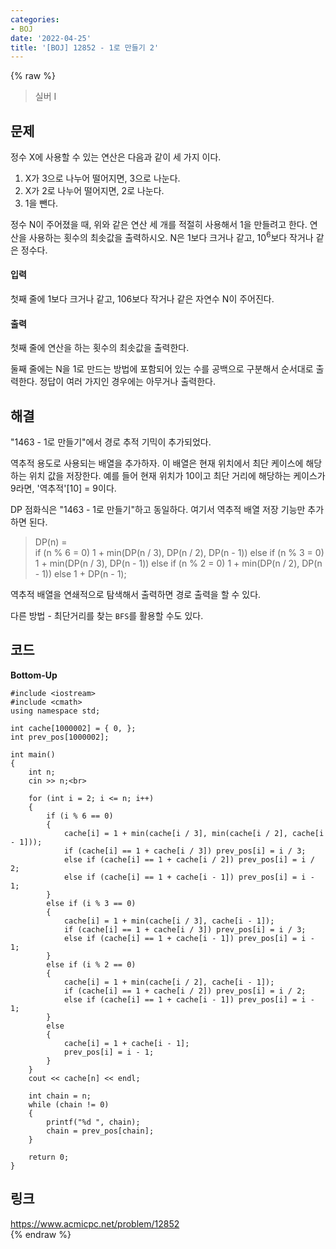 ```yaml
---
categories:
- BOJ
date: '2022-04-25'
title: '[BOJ] 12852 - 1로 만들기 2'
---
```


{% raw %}
>실버 I

## 문제
정수 X에 사용할 수 있는 연산은 다음과 같이 세 가지 이다.

1.  X가 3으로 나누어 떨어지면, 3으로 나눈다.
2.  X가 2로 나누어 떨어지면, 2로 나눈다.
3.  1을 뺀다.

정수 N이 주어졌을 때, 위와 같은 연산 세 개를 적절히 사용해서 1을 만들려고 한다. 연산을 사용하는 횟수의 최솟값을 출력하시오. N은 1보다 크거나 같고, 10<sup>6</sup>보다 작거나 같은 정수다.

#### 입력
첫째 줄에 1보다 크거나 같고, 106보다 작거나 같은 자연수 N이 주어진다.

#### 출력
첫째 줄에 연산을 하는 횟수의 최솟값을 출력한다.

둘째 줄에는 N을 1로 만드는 방법에 포함되어 있는 수를 공백으로 구분해서 순서대로 출력한다. 정답이 여러 가지인 경우에는 아무거나 출력한다.

##  해결
"1463 - 1로 만들기"에서 경로 추적 기믹이 추가되었다.

역추적 용도로 사용되는 배열을 추가하자. 이 배열은 현재 위치에서 최단 케이스에 해당하는 위치 값을 저장한다. 예를 들어 현재 위치가 10이고 최단 거리에 해당하는 케이스가 9라면, '역추적'[10] = 9이다.

DP 점화식은 "1463 - 1로 만들기"하고 동일하다. 여기서 역추적 배열 저장 기능만 추가하면 된다.
> DP(n) = <br>
>	if (n % 6 = 0) 1 + min(DP(n / 3), DP(n / 2), DP(n - 1))
>	else if (n % 3 = 0) 1 + min(DP(n / 3), DP(n - 1))
>	else if (n % 2 = 0) 1 + min(DP(n / 2), DP(n - 1))
>	else 1 + DP(n - 1);

역추적 배열을 연쇄적으로 탐색해서 출력하면 경로 출력을 할 수 있다.

다른 방법 - 최단거리를 찾는 `BFS`를 활용할 수도 있다.

## 코드
**Bottom-Up**
```
#include <iostream>
#include <cmath>
using namespace std;

int cache[1000002] = { 0, };
int prev_pos[1000002];

int main()
{
	int n;
	cin >> n;<br>

	for (int i = 2; i <= n; i++)
	{
		if (i % 6 == 0)
		{
			cache[i] = 1 + min(cache[i / 3], min(cache[i / 2], cache[i - 1]));
			if (cache[i] == 1 + cache[i / 3]) prev_pos[i] = i / 3;
			else if (cache[i] == 1 + cache[i / 2]) prev_pos[i] = i / 2;
			else if (cache[i] == 1 + cache[i - 1]) prev_pos[i] = i - 1;
		}
		else if (i % 3 == 0)
		{
			cache[i] = 1 + min(cache[i / 3], cache[i - 1]);
			if (cache[i] == 1 + cache[i / 3]) prev_pos[i] = i / 3;
			else if (cache[i] == 1 + cache[i - 1]) prev_pos[i] = i - 1;
		}
		else if (i % 2 == 0)
		{
			cache[i] = 1 + min(cache[i / 2], cache[i - 1]);
			if (cache[i] == 1 + cache[i / 2]) prev_pos[i] = i / 2;
			else if (cache[i] == 1 + cache[i - 1]) prev_pos[i] = i - 1;
		}
		else
		{
			cache[i] = 1 + cache[i - 1];
			prev_pos[i] = i - 1;
		}
	}
	cout << cache[n] << endl;

	int chain = n;
	while (chain != 0)
	{
		printf("%d ", chain);
		chain = prev_pos[chain];
	}

	return 0;
}
```

## 링크
https://www.acmicpc.net/problem/12852<br>
{% endraw %}